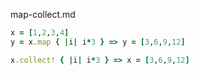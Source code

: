 map-collect.md

```ruby
x = [1,2,3,4]
y = x.map { |i| i*3 } => y = [3,6,9,12]

x.collect! { |i| i*3 } => x = [3,6,9,12]
```
